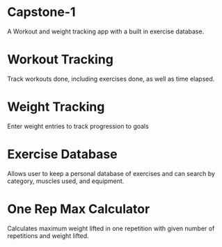 # Capstone-1

A Workout and weight tracking app with a built in exercise database.

# Workout Tracking

Track workouts done, including exercises done, as well as time elapsed.

# Weight Tracking

Enter weight entries to track progression to goals

# Exercise Database

Allows user to keep a personal database of exercises and can search by category, muscles used, and equipment.

# One Rep Max Calculator

Calculates maximum weight lifted in one repetition with given number of repetitions and weight lifted.




